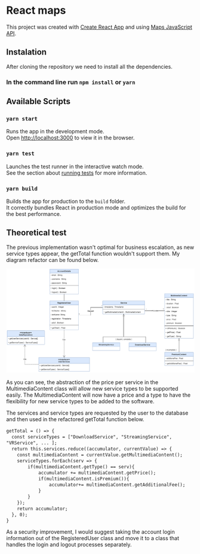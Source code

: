 # React maps

This project was created with [Create React App](https://github.com/facebook/create-react-app) and using [
Maps JavaScript API](https://developers.google.com/maps/documentation/javascript/overview).

## Instalation
After cloning the repository we need to install all the dependencies.
### In the command line run `npm install` or `yarn`

## Available Scripts

### `yarn start`

Runs the app in the development mode.\
Open [http://localhost:3000](http://localhost:3000) to view it in the browser.

### `yarn test`

Launches the test runner in the interactive watch mode.\
See the section about [running tests](https://facebook.github.io/create-react-app/docs/running-tests) for more information.

### `yarn build`

Builds the app for production to the `build` folder.\
It correctly bundles React in production mode and optimizes the build for the best performance.

## Theoretical test

The previous implementation wasn't optimal for business escalation, as new service types appear, the getTotal function wouldn't support them. My diagram refactor can be found below.

![Class diagram](public/diagram.png?raw=true)

As you can see, the abstraction of the price per service in the MultimediaContent class will allow new service types to be supported easily. The MultimediaContent will now have a price and a type to have the flexibility for new service types to be added to the software.

The services and service types are requested by the user to the database and then used in the refactored getTotal function below.

```
getTotal = () => {
  const serviceTypes = ["DownloadService", "StreamingService", "VRService", ... ];
  return this.services.reduce((accumulator, currentValue) => {
    const multimediaContent = currentValue.getMultimediaContent();
    serviceTypes.forEach(serv => {
        if(multimediaContent.getType() == serv){
            accumulator += multimediaContent.getPrice();
            if(multimediaContent.isPremium()){
                accumulator+= multimediaContent.getAdditionalFee();
            }
        }
    });
    return accumulator;
  }, 0);
}
```

As a security improvement, I would suggest taking the account login information out of the RegisteredUser class and move it to a class that handles the login and logout processes separately.